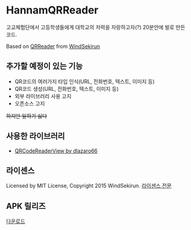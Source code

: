 # HannamQRReader
고교체험단에서 고등학생들에게 대학교의 저력을 자랑하고자(?) 20분안에 발로 만든 코드.

Based on [QRReader](https://github.com/WindSekirun/QRReader) from [WindSekirun](http://github.com/WindSekirun)

## 추가할 예정이 있는 기능

* QR코드의 여러가지 타입 인식(URL, 전화번호, 텍스트, 이미지 등)
* QR코드 생성(URL, 전화번호, 텍스트, 이미지 등)
* 외부 라이브러리 사용 고지
* 오픈소스 고지

<strike>하지만 일하기 싫다</strike>

## 사용한 라이브러리
* [QRCodeReaderView by dlazaro66](https://github.com/dlazaro66/QRCodeReaderView)

## 라이센스
Licensed by MIT License, Copyright 2015 WindSekirun. 
[라이센스 전문](https://github.com/WindSekirun/HannamQRReader/blob/master/License.md)

## APK 릴리즈

[다운로드](https://github.com/WindSekirun/HannamQRReader/releases)
